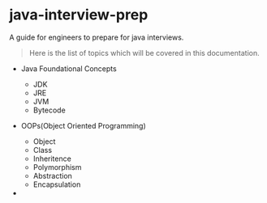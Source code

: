 # java-interview-prep
A guide for engineers to prepare for java interviews.

> Here is the list of topics which will be covered in this documentation.

- Java Foundational Concepts
    - JDK
    - JRE
    - JVM
    - Bytecode

- OOPs(Object Oriented Programming)
    - Object
    - Class
    - Inheritence
    - Polymorphism
    - Abstraction
    - Encapsulation

- 
